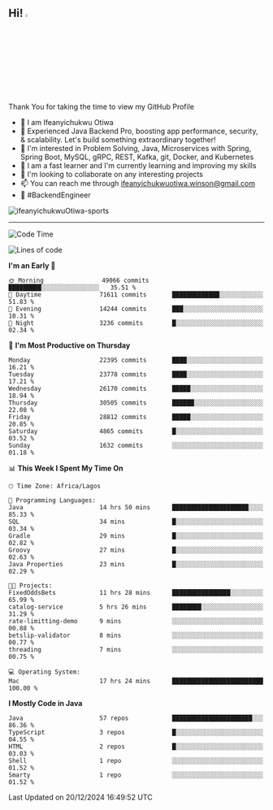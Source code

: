 <!-- BLOG-POST-LIST:START --><!-- BLOG-POST-LIST:END -->

## Hi! <img src="https://media.giphy.com/media/hvRJCLFzcasrR4ia7z/giphy.gif" width="4%"> 

Thank You for taking the time to view my GitHub Profile

- 👋 I am Ifeanyichukwu Otiwa
- 🚀 Experienced Java Backend Pro, boosting app performance, security, & scalability. Let's build something extraordinary together!
- 👀 I'm interested in Problem Solving, Java, Microservices with Spring, Spring Boot, MySQL, gRPC, REST, Kafka, git, Docker, and Kubernetes
- 🌱 I am a fast learner and I'm currently learning and improving my skills
- 💞️ I'm looking to collaborate on any interesting projects
- 📫 You can reach me through ifeanyichukwuotiwa.winson@gmail.com
- 🚀 #BackendEngineer

<p align="left" marginTop="10px"> <img src="https://komarev.com/ghpvc/?username=ifeanyichukwuOtiwa-sports&label=Profile%20views&color=0e75b6&style=for-the-badge" alt="ifeanyichukwuOtiwa-sports" /> </p>

***

<!--START_SECTION:waka-->
![Code Time](http://img.shields.io/badge/Code%20Time-3%2C239%20hrs%2045%20mins-blue)

![Lines of code](https://img.shields.io/badge/From%20Hello%20World%20I%27ve%20Written-34.2%20million%20lines%20of%20code-blue)

**I'm an Early 🐤** 

```text
🌞 Morning                49066 commits       █████████░░░░░░░░░░░░░░░░   35.51 % 
🌆 Daytime                71611 commits       █████████████░░░░░░░░░░░░   51.83 % 
🌃 Evening                14244 commits       ███░░░░░░░░░░░░░░░░░░░░░░   10.31 % 
🌙 Night                  3236 commits        █░░░░░░░░░░░░░░░░░░░░░░░░   02.34 % 
```
📅 **I'm Most Productive on Thursday** 

```text
Monday                   22395 commits       ████░░░░░░░░░░░░░░░░░░░░░   16.21 % 
Tuesday                  23778 commits       ████░░░░░░░░░░░░░░░░░░░░░   17.21 % 
Wednesday                26170 commits       █████░░░░░░░░░░░░░░░░░░░░   18.94 % 
Thursday                 30505 commits       ██████░░░░░░░░░░░░░░░░░░░   22.08 % 
Friday                   28812 commits       █████░░░░░░░░░░░░░░░░░░░░   20.85 % 
Saturday                 4865 commits        █░░░░░░░░░░░░░░░░░░░░░░░░   03.52 % 
Sunday                   1632 commits        ░░░░░░░░░░░░░░░░░░░░░░░░░   01.18 % 
```


📊 **This Week I Spent My Time On** 

```text
🕑︎ Time Zone: Africa/Lagos

💬 Programming Languages: 
Java                     14 hrs 50 mins      █████████████████████░░░░   85.33 % 
SQL                      34 mins             █░░░░░░░░░░░░░░░░░░░░░░░░   03.34 % 
Gradle                   29 mins             █░░░░░░░░░░░░░░░░░░░░░░░░   02.82 % 
Groovy                   27 mins             █░░░░░░░░░░░░░░░░░░░░░░░░   02.63 % 
Java Properties          23 mins             █░░░░░░░░░░░░░░░░░░░░░░░░   02.29 % 

🐱‍💻 Projects: 
FixedOddsBets            11 hrs 28 mins      ████████████████░░░░░░░░░   65.99 % 
catalog-service          5 hrs 26 mins       ████████░░░░░░░░░░░░░░░░░   31.29 % 
rate-limitting-demo      9 mins              ░░░░░░░░░░░░░░░░░░░░░░░░░   00.88 % 
betslip-validator        8 mins              ░░░░░░░░░░░░░░░░░░░░░░░░░   00.77 % 
threading                7 mins              ░░░░░░░░░░░░░░░░░░░░░░░░░   00.75 % 

💻 Operating System: 
Mac                      17 hrs 24 mins      █████████████████████████   100.00 % 
```

**I Mostly Code in Java** 

```text
Java                     57 repos            ██████████████████████░░░   86.36 % 
TypeScript               3 repos             █░░░░░░░░░░░░░░░░░░░░░░░░   04.55 % 
HTML                     2 repos             █░░░░░░░░░░░░░░░░░░░░░░░░   03.03 % 
Shell                    1 repo              ░░░░░░░░░░░░░░░░░░░░░░░░░   01.52 % 
Smarty                   1 repo              ░░░░░░░░░░░░░░░░░░░░░░░░░   01.52 % 
```




 Last Updated on 20/12/2024 16:49:52 UTC
<!--END_SECTION:waka-->

<!--
<p align="center">
![trophy](https://github-profile-trophy.vercel.app/?username=ifeanyichukwuOtiwa-sports&theme=onedark) (https://github.com/ryo-ma/github-profile-trophy)
</p>
-->

<!---
ifeanyi-otiwa/ifeanyi-otiwa is a ✨ special ✨ repository because its `README.md` (this file) appears on your GitHub profile.
You can click the Preview link to take a look at your changes.
--->
